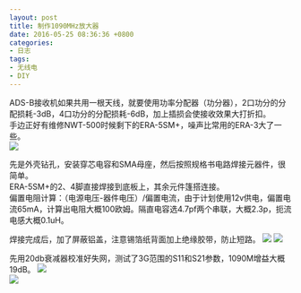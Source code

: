 ```yaml
---
layout: post
title: 制作1090MHz放大器
date: 2016-05-25 08:36:36 +0800
categories:
- 日志
tags:
- 无线电
- DIY
---
```


ADS-B接收机如果共用一根天线，就要使用功率分配器（功分器），2口功分的分配损耗-3dB，4口功分的分配损耗-6dB，加上插损会使接收效果大打折扣。    
手边正好有维修NWT-500时候剩下的ERA-5SM+，噪声比常用的ERA-3大了一些。        
![](http://i1328.photobucket.com/albums/w532/xwlogic/1_zpslcomfgcq.jpg)

先是外壳钻孔，安装穿芯电容和SMA母座，然后按照规格书电路焊接元器件，很简单。    
ERA-5SM+的2、4脚直接焊接到底板上，其余元件篷搭连接。    
偏置电阻计算：（电源电压-器件电压）/偏置电流，由于计划使用12v供电，偏置电流65mA，计算出电阻大概100欧姆。隔直电容选4.7pf两个串联，大概2.3p，扼流电感大概0.1uH。

焊接完成后，加了屏蔽铝盖，注意锡箔纸背面加上绝缘胶带，防止短路。
![](http://i1328.photobucket.com/albums/w532/xwlogic/IMG_4615_zpsbfyl68qe.jpg) 
![](http://i1328.photobucket.com/albums/w532/xwlogic/IMG_4618_zpsgr6kqd0c.jpg)      

先用20db衰减器校准好失网，测试了3G范围的S11和S21参数，1090M增益大概19dB。
![](http://i1328.photobucket.com/albums/w532/xwlogic/S21_16_06_12%2017_14_17_zpsbjmonhrm.png)     
![](http://i1328.photobucket.com/albums/w532/xwlogic/S11_VSWR_16_06_12%2017_14_31_zpststieoux.png)     

